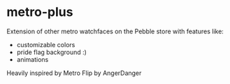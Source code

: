# metro-plus

Extension of other metro watchfaces on the Pebble store with features like:
 - customizable colors
 - pride flag background :)
 - animations

Heavily inspired by Metro Flip by AngerDanger

